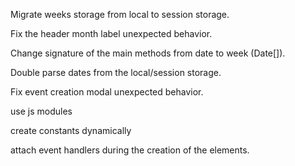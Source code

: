 Migrate weeks storage from local to session storage.

Fix the header month label unexpected behavior.

Change signature of the main methods from date to week (Date[]).

Double parse dates from the local/session storage.

Fix event creation modal unexpected behavior.

use js modules

create constants dynamically

attach event handlers during the creation of the elements.